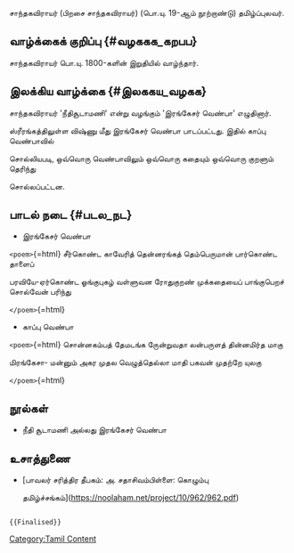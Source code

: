 சாந்தகவிராயர் (பிறசை சாந்தகவிராயர்) (பொ.யு. 19-ஆம் நூற்றாண்டு) தமிழ்ப்புலவர்.

## வாழ்க்கைக் குறிப்பு {#வழககக_கறபப}

சாந்தகவிராயர் பொ.யு. 1800-களின் இறுதியில் வாழ்ந்தார்.

## இலக்கிய வாழ்க்கை {#இலககய_வழகக}

சாந்தகவிராயர் \'நீதிசூடாமணி\' என்று வழங்கும் \'இரங்கேசர் வெண்பா\' எழுதினார்.
ஸ்ரீரங்கத்திலுள்ள விஷ்ணு மீது இரங்கேசர் வெண்பா பாடப்பட்டது. இதில் காப்பு வெண்பாவில்
சொல்லியபடி, ஒவ்வொரு வெண்பாவிலும் ஒவ்வொரு கதையும் ஒவ்வொரு குறளும் தெரிந்து
சொல்லப்பட்டன.

## பாடல் நடை {#படல_நட}

-   இரங்கேசர் வெண்பா

`<poem>`{=html} சீர்கொண்ட காவேரித் தென்னரங்கத் தெம்பெருமான் பார்கொண்ட தாளைப்
பரவியே-ஏர்கொண்ட ஓங்குபுகழ் வள்ளுவன ரோதுகுறண் முக்கதையைப் பாங்குபெறச் சொல்வேன் பரிந்து
`</poem>`{=html}

-   காப்பு வெண்பா

`<poem>`{=html} சொன்னகம்பத் தேமடங்க ருேன்றுவதா லன்பருளத் தின்னமிர்த மாகு
மிரங்கேசா- மன்னும் அகர முதல வெழுத்தெல்லா மாதி பகவன் முதற்றே யுலகு
`</poem>`{=html}

## நூல்கள்

-   நீதி சூடாமணி அல்லது இரங்கேசர் வெண்பா

## உசாத்துணை

-   [பாவலர் சரித்திர தீபகம்: அ. சதாசிவம்பிள்ளை: கொழும்பு
    தமிழ்ச்சங்கம்](https://noolaham.net/project/10/962/962.pdf)

```{=mediawiki}
{{Finalised}}
```
[Category:Tamil Content](Category:Tamil_Content "wikilink")
